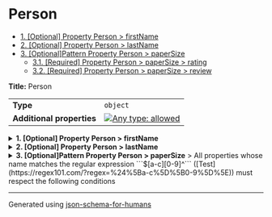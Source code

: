 # Person

- [1. [Optional] Property Person > firstName](#firstName)
- [2. [Optional] Property Person > lastName](#lastName)
- [3. [Optional]Pattern Property Person > paperSize](#pattern1)
  - [3.1. [Required] Property Person > paperSize > rating](#pattern1_rating)
  - [3.2. [Required] Property Person > paperSize > review](#pattern1_review)

**Title:** Person

|                           |                                                                                                                                   |
| ------------------------- | --------------------------------------------------------------------------------------------------------------------------------- |
| **Type**                  | `object`                                                                                                                          |
| **Additional properties** | [![Any type: allowed](https://img.shields.io/badge/Any%20type-allowed-green)](# "Additional Properties of any type are allowed.") |

<details>
<summary>
<strong> <a name="firstName"></a>1. [Optional] Property Person > firstName</strong>  

</summary>
<blockquote>

**Title:** Person

|          |          |
| -------- | -------- |
| **Type** | `string` |

**Description:** The person's first name.

</blockquote>
</details>

<details>
<summary>
<strong> <a name="lastName"></a>2. [Optional] Property Person > lastName</strong>  

</summary>
<blockquote>

**Title:** Person

|          |          |
| -------- | -------- |
| **Type** | `string` |

**Description:** The person's last name.

</blockquote>
</details>

<details>
<summary>
<strong> <a name="pattern1"></a>3. [Optional]Pattern Property Person > paperSize</strong>  
> All properties whose name matches the regular expression
```$[a-c][0-9]^``` ([Test](https://regex101.com/?regex=%24%5Ba-c%5D%5B0-9%5D%5E))
must respect the following conditions

</summary>
<blockquote>

**Title:** paperSize

|                           |                                                                                                                                   |
| ------------------------- | --------------------------------------------------------------------------------------------------------------------------------- |
| **Type**                  | `object`                                                                                                                          |
| **Additional properties** | [![Any type: allowed](https://img.shields.io/badge/Any%20type-allowed-green)](# "Additional Properties of any type are allowed.") |

**Description:** Review of a paper size.

<details>
<summary>
<strong> <a name="pattern1_rating"></a>3.1. [Required] Property Person > paperSize > rating</strong>  

</summary>
<blockquote>

**Title:** Rating

|          |           |
| -------- | --------- |
| **Type** | `integer` |

**Description:** Numerical rating for paper size.

</blockquote>
</details>

<details>
<summary>
<strong> <a name="pattern1_review"></a>3.2. [Required] Property Person > paperSize > review</strong>  

</summary>
<blockquote>

**Title:** Review

|          |          |
| -------- | -------- |
| **Type** | `string` |

**Description:** Narrative review of the paper size.

</blockquote>
</details>

</blockquote>
</details>

----------------------------------------------------------------------------------------------------------------------------
Generated using [json-schema-for-humans](https://github.com/coveooss/json-schema-for-humans)